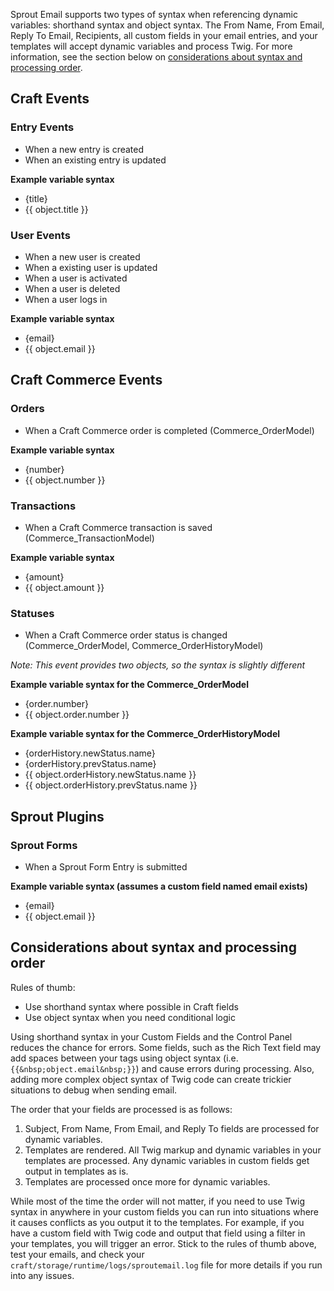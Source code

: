 Sprout Email supports two types of syntax when referencing dynamic variables: shorthand syntax and object syntax. The From Name, From Email, Reply To Email, Recipients, all custom fields in your email entries, and your templates will accept dynamic variables and process Twig. For more information, see the section below on [considerations about syntax and processing order](/craft-plugins/email/docs/examples/template-variables#considerations-about-syntax-and-processing-order).

## Craft Events

### Entry Events

- When a new entry is created
- When an existing entry is updated

**Example variable syntax**

- {title}
- {{ object.title }}

### User Events

- When a new user is created
- When a existing user is updated
- When a user is activated
- When a user is deleted
- When a user logs in

**Example variable syntax**

- {email}
- {{ object.email }}

## Craft Commerce Events

### Orders

- When a Craft Commerce order is completed (Commerce_OrderModel)

**Example variable syntax**

- {number}
- {{ object.number }}

### Transactions

- When a Craft Commerce transaction is saved (Commerce_TransactionModel)

**Example variable syntax**

- {amount}
- {{ object.amount }}

### Statuses

- When a Craft Commerce order status is changed (Commerce_OrderModel, Commerce_OrderHistoryModel)

_Note: This event provides two objects, so the syntax is slightly different_

**Example variable syntax for the Commerce_OrderModel**

- {order.number}
- {{ object.order.number }}

**Example variable syntax for the Commerce_OrderHistoryModel**

- {orderHistory.newStatus.name}
- {orderHistory.prevStatus.name}
- {{ object.orderHistory.newStatus.name }}
- {{ object.orderHistory.prevStatus.name }}

## Sprout Plugins

### Sprout Forms

- When a Sprout Form Entry is submitted

**Example variable syntax (assumes a custom field named email exists)**

- {email}
- {{ object.email }}


## Considerations about syntax and processing order

Rules of thumb:

- Use shorthand syntax where possible in Craft fields
- Use object syntax when you need conditional logic

Using shorthand syntax in your Custom Fields and the Control Panel reduces the chance for errors. Some fields, such as the Rich Text field may add spaces between your tags using object syntax (i.e. `{{&nbsp;object.email&nbsp;}}`) and cause errors during processing. Also, adding more complex object syntax of Twig code can create trickier situations to debug when sending email.

The order that your fields are processed is as follows:

1. Subject, From Name, From Email, and Reply To fields are processed for dynamic variables.
2. Templates are rendered. All Twig markup and dynamic variables in your templates are processed. Any dynamic variables in custom fields get output in templates as is.
3. Templates are processed once more for dynamic variables.

While most of the time the order will not matter, if you need to use Twig syntax in anywhere in your custom fields you can run into situations where it causes conflicts as you output it to the templates. For example, if you have a custom field with Twig code and output that field using a filter in your templates, you will trigger an error. Stick to the rules of thumb above, test your emails, and check your `craft/storage/runtime/logs/sproutemail.log` file for more details if you run into any issues.